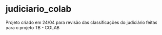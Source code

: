 # judiciario_colab
Projeto criado em 24/04 para revisão das classificações do judiciário feitas para o projeto TB - COLAB
